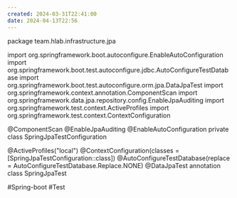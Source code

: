 ```yaml
---
created: 2024-03-31T22:41:00
date: 2024-04-13T22:56
---
```

package team.hlab.infrastructure.jpa

import org.springframework.boot.autoconfigure.EnableAutoConfiguration
import org.springframework.boot.test.autoconfigure.jdbc.AutoConfigureTestDatabase
import org.springframework.boot.test.autoconfigure.orm.jpa.DataJpaTest
import org.springframework.context.annotation.ComponentScan
import org.springframework.data.jpa.repository.config.EnableJpaAuditing
import org.springframework.test.context.ActiveProfiles
import org.springframework.test.context.ContextConfiguration

@ComponentScan
@EnableJpaAuditing
@EnableAutoConfiguration
private class SpringJpaTestConfiguration

@ActiveProfiles("local")
@ContextConfiguration(classes = [SpringJpaTestConfiguration::class])
@AutoConfigureTestDatabase(replace = AutoConfigureTestDatabase.Replace.NONE)
@DataJpaTest
annotation class SpringJpaTest

#Spring-boot
#Test  